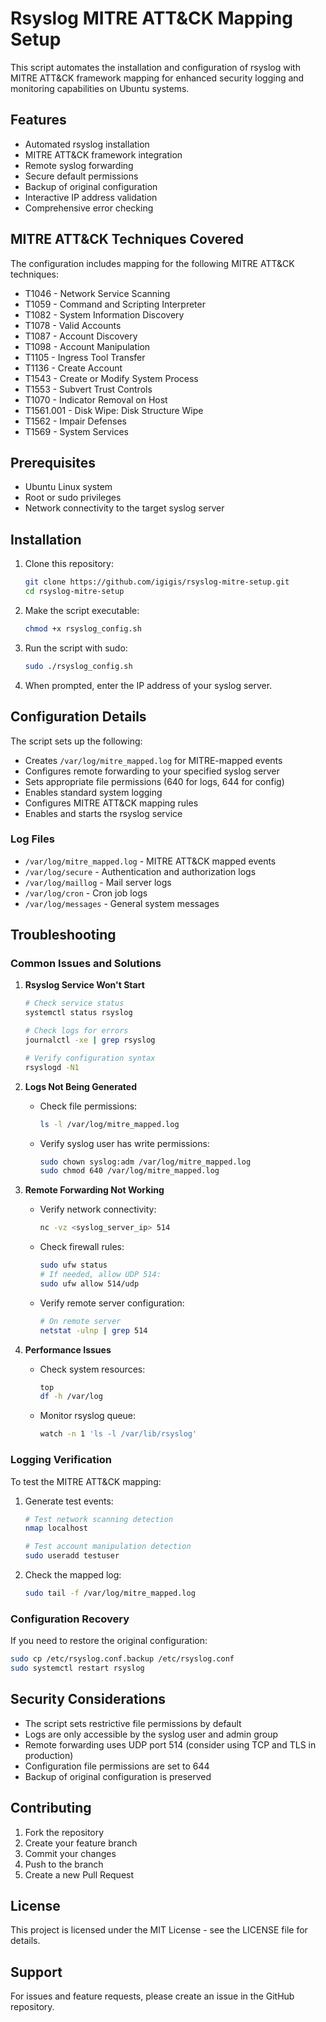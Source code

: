 # Rsyslog MITRE ATT&CK Mapping Setup

This script automates the installation and configuration of rsyslog with MITRE ATT&CK framework mapping for enhanced security logging and monitoring capabilities on Ubuntu systems.

## Features

- Automated rsyslog installation
- MITRE ATT&CK framework integration
- Remote syslog forwarding
- Secure default permissions
- Backup of original configuration
- Interactive IP address validation
- Comprehensive error checking

## MITRE ATT&CK Techniques Covered

The configuration includes mapping for the following MITRE ATT&CK techniques:

- T1046 - Network Service Scanning
- T1059 - Command and Scripting Interpreter
- T1082 - System Information Discovery
- T1078 - Valid Accounts
- T1087 - Account Discovery
- T1098 - Account Manipulation
- T1105 - Ingress Tool Transfer
- T1136 - Create Account
- T1543 - Create or Modify System Process
- T1553 - Subvert Trust Controls
- T1070 - Indicator Removal on Host
- T1561.001 - Disk Wipe: Disk Structure Wipe
- T1562 - Impair Defenses
- T1569 - System Services

## Prerequisites

- Ubuntu Linux system
- Root or sudo privileges
- Network connectivity to the target syslog server

## Installation

1. Clone this repository:
   ```bash
   git clone https://github.com/igigis/rsyslog-mitre-setup.git
   cd rsyslog-mitre-setup
   ```

2. Make the script executable:
   ```bash
   chmod +x rsyslog_config.sh
   ```

3. Run the script with sudo:
   ```bash
   sudo ./rsyslog_config.sh
   ```

4. When prompted, enter the IP address of your syslog server.

## Configuration Details

The script sets up the following:

- Creates `/var/log/mitre_mapped.log` for MITRE-mapped events
- Configures remote forwarding to your specified syslog server
- Sets appropriate file permissions (640 for logs, 644 for config)
- Enables standard system logging
- Configures MITRE ATT&CK mapping rules
- Enables and starts the rsyslog service

### Log Files

- `/var/log/mitre_mapped.log` - MITRE ATT&CK mapped events
- `/var/log/secure` - Authentication and authorization logs
- `/var/log/maillog` - Mail server logs
- `/var/log/cron` - Cron job logs
- `/var/log/messages` - General system messages

## Troubleshooting

### Common Issues and Solutions

1. **Rsyslog Service Won't Start**
   ```bash
   # Check service status
   systemctl status rsyslog
   
   # Check logs for errors
   journalctl -xe | grep rsyslog
   
   # Verify configuration syntax
   rsyslogd -N1
   ```

2. **Logs Not Being Generated**
   - Check file permissions:
     ```bash
     ls -l /var/log/mitre_mapped.log
     ```
   - Verify syslog user has write permissions:
     ```bash
     sudo chown syslog:adm /var/log/mitre_mapped.log
     sudo chmod 640 /var/log/mitre_mapped.log
     ```

3. **Remote Forwarding Not Working**
   - Verify network connectivity:
     ```bash
     nc -vz <syslog_server_ip> 514
     ```
   - Check firewall rules:
     ```bash
     sudo ufw status
     # If needed, allow UDP 514:
     sudo ufw allow 514/udp
     ```
   - Verify remote server configuration:
     ```bash
     # On remote server
     netstat -ulnp | grep 514
     ```

4. **Performance Issues**
   - Check system resources:
     ```bash
     top
     df -h /var/log
     ```
   - Monitor rsyslog queue:
     ```bash
     watch -n 1 'ls -l /var/lib/rsyslog'
     ```

### Logging Verification

To test the MITRE ATT&CK mapping:

1. Generate test events:
   ```bash
   # Test network scanning detection
   nmap localhost
   
   # Test account manipulation detection
   sudo useradd testuser
   ```

2. Check the mapped log:
   ```bash
   sudo tail -f /var/log/mitre_mapped.log
   ```

### Configuration Recovery

If you need to restore the original configuration:

```bash
sudo cp /etc/rsyslog.conf.backup /etc/rsyslog.conf
sudo systemctl restart rsyslog
```

## Security Considerations

- The script sets restrictive file permissions by default
- Logs are only accessible by the syslog user and admin group
- Remote forwarding uses UDP port 514 (consider using TCP and TLS in production)
- Configuration file permissions are set to 644
- Backup of original configuration is preserved

## Contributing

1. Fork the repository
2. Create your feature branch
3. Commit your changes
4. Push to the branch
5. Create a new Pull Request

## License

This project is licensed under the MIT License - see the LICENSE file for details.

## Support

For issues and feature requests, please create an issue in the GitHub repository.
